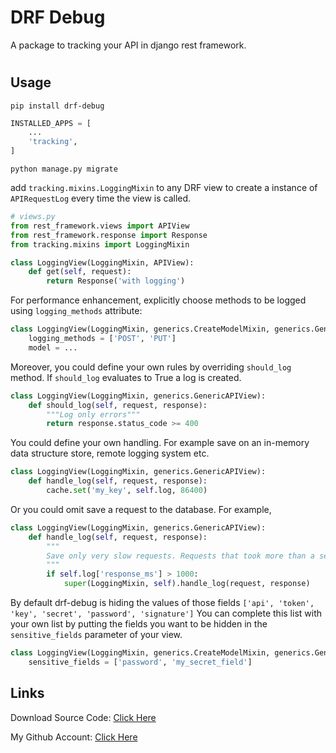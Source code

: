 # DRF Debug

A package to tracking your API in django rest framework.

#

## Usage

```
pip install drf-debug
```

```python
INSTALLED_APPS = [
    ...
    'tracking',
]
```

```
python manage.py migrate
```

add `tracking.mixins.LoggingMixin` to any DRF view to create a instance of `APIRequestLog` every time the view is called.

```python
# views.py
from rest_framework.views import APIView
from rest_framework.response import Response
from tracking.mixins import LoggingMixin

class LoggingView(LoggingMixin, APIView):
    def get(self, request):
        return Response('with logging')
```

For performance enhancement, explicitly choose methods to be logged using `logging_methods` attribute:

```python
class LoggingView(LoggingMixin, generics.CreateModelMixin, generics.GenericAPIView):
    logging_methods = ['POST', 'PUT']
    model = ...
```

Moreover, you could define your own rules by overriding `should_log` method. If `should_log` evaluates to True a log is created.

```python
class LoggingView(LoggingMixin, generics.GenericAPIView):
    def should_log(self, request, response):
        """Log only errors"""
        return response.status_code >= 400
```

You could define your own handling. For example save on an in-memory data structure store, remote logging system etc.

```python
class LoggingView(LoggingMixin, generics.GenericAPIView):
    def handle_log(self, request, response):
        cache.set('my_key', self.log, 86400)
```

Or you could omit save a request to the database. For example,

```python
class LoggingView(LoggingMixin, generics.GenericAPIView):
    def handle_log(self, request, response):
        """
        Save only very slow requests. Requests that took more than a second.
        """
        if self.log['response_ms'] > 1000:
            super(LoggingMixin, self).handle_log(request, response)
```

By default drf-debug is hiding the values of those fields `['api', 'token', 'key', 'secret', 'password', 'signature']` You can complete this list with your own list by putting the fields you want to be hidden in the `sensitive_fields` parameter of your view.

```python
class LoggingView(LoggingMixin, generics.CreateModelMixin, generics.GenericAPIView):
    sensitive_fields = ['password', 'my_secret_field']
```

## Links

Download Source Code: [Click Here](https://github.com/dori-dev/drf-debug/archive/refs/heads/master.zip)

My Github Account: [Click Here](https://github.com/dori-dev/)
